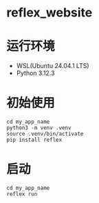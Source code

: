 # reflex_website

# 运行环境

- WSL(Ubuntu 24.04.1 LTS)
- Python 3.12.3

# 初始使用

```
cd my_app_name
python3 -m venv .venv
source .venv/bin/activate
pip install reflex
```

# 启动

```
cd my_app_name
reflex run
```
